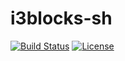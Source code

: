 # i3blocks-sh

[![Build Status](https://travis-ci.org/anlar/i3blocks-sh.svg?branch=master)](https://travis-ci.org/anlar/i3blocks-sh)
[![License](https://img.shields.io/github/license/anlar/i3blocks-sh.svg)](https://github.com/anlar/i3blocks-sh/blob/master/LICENSE)
